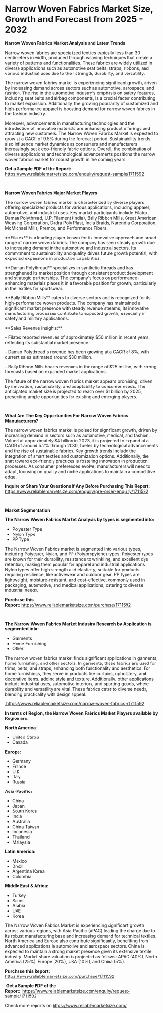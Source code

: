<p><h1>Narrow Woven Fabrics Market Size, Growth and Forecast from 2025 - 2032</h1></p><p><strong>Narrow Woven Fabrics Market Analysis and Latest Trends</strong></p>
<p><p>Narrow woven fabrics are specialized textiles typically less than 30 centimeters in width, produced through weaving techniques that create a variety of patterns and functionalities. These fabrics are widely utilized in diverse applications such as automotive seat belts, straps, ribbons, and various industrial uses due to their strength, durability, and versatility.</p><p>The narrow woven fabrics market is experiencing significant growth, driven by increasing demand across sectors such as automotive, aerospace, and fashion. The rise in the automotive industry's emphasis on safety features, including seat belts and airbag components, is a crucial factor contributing to market expansion. Additionally, the growing popularity of customized and high-performance apparel is boosting demand for narrow woven fabrics in the fashion industry.</p><p>Moreover, advancements in manufacturing technologies and the introduction of innovative materials are enhancing product offerings and attracting new customers. The Narrow Woven Fabrics Market is expected to grow at a CAGR of 9.5% during the forecast period. Sustainability trends also influence market dynamics as consumers and manufacturers increasingly seek eco-friendly fabric options. Overall, the combination of diverse applications and technological advancements positions the narrow woven fabrics market for robust growth in the coming years.</p></p>
<p><strong>Get a Sample PDF of the Report:&nbsp;</strong> <a href="https://www.reliablemarketsize.com/enquiry/request-sample/1711592?utm_campaign=3382&utm_medium=2&utm_source=Github&utm_content=ia&utm_term=31032025&utm_id=narrow-woven-fabrics">https://www.reliablemarketsize.com/enquiry/request-sample/1711592</a></p>
<p>&nbsp;</p>
<p><strong>Narrow Woven Fabrics Major Market Players</strong></p>
<p><p>The narrow woven fabrics market is characterized by diverse players offering specialized products for various applications, including apparel, automotive, and industrial uses. Key market participants include Filatex, Daman Polythread, U.P. Filament (India), Bally Ribbon Mills, Great American Weaving Corporation, Dadra Poly Plast, India Braids, Narendra Corporation, McMichael Mills, Premco, and Performance Fibers.</p><p>**Filatex** is a leading player known for its innovative approach and broad range of narrow woven fabrics. The company has seen steady growth due to increasing demand in the automotive and industrial sectors. Its commitment to sustainability and quality drives future growth potential, with expected expansions in production capabilities.</p><p>**Daman Polythread** specializes in synthetic threads and has strengthened its market position through consistent product development and strategic partnerships. The company's focus on performance-enhancing materials places it in a favorable position for growth, particularly in the textiles for sportswear.</p><p>**Bally Ribbon Mills** caters to diverse sectors and is recognized for its high-performance woven products. The company has maintained a significant market presence with steady revenue streams; its innovative manufacturing processes contribute to expected growth, especially in safety and military applications.</p><p>**Sales Revenue Insights:** </p><p>- Filatex reported revenues of approximately $50 million in recent years, reflecting its substantial market presence.</p><p>- Daman Polythread's revenue has been growing at a CAGR of 8%, with current sales estimated around $30 million.</p><p>- Bally Ribbon Mills boasts revenues in the range of $25 million, with strong forecasts based on expanded market applications.</p><p>The future of the narrow woven fabrics market appears promising, driven by innovation, sustainability, and adaptability to consumer needs. The anticipated market size is projected to reach over $1 billion by 2025, presenting ample opportunities for existing and emerging players.</p></p>
<p>&nbsp;</p>
<p><strong>What Are The Key Opportunities For Narrow Woven Fabrics Manufacturers?</strong></p>
<p><p>The narrow woven fabrics market is poised for significant growth, driven by increasing demand in sectors such as automotive, medical, and fashion. Valued at approximately $4 billion in 2023, it is projected to expand at a CAGR of around 5.2% through 2030, fueled by technological advancements and the rise of sustainable fabrics. Key growth trends include the integration of smart textiles and customization options. Additionally, the shift toward eco-friendly practices is fostering innovation in production processes. As consumer preferences evolve, manufacturers will need to adapt, focusing on quality and niche applications to maintain a competitive edge.</p></p>
<p><strong>Inquire or Share Your Questions If Any Before Purchasing This Report:</strong> <a href="https://www.reliablemarketsize.com/enquiry/pre-order-enquiry/1711592?utm_campaign=3382&utm_medium=2&utm_source=Github&utm_content=ia&utm_term=31032025&utm_id=narrow-woven-fabrics">https://www.reliablemarketsize.com/enquiry/pre-order-enquiry/1711592</a></p>
<p>&nbsp;</p>
<p><strong>Market Segmentation</strong></p>
<p><strong>The Narrow Woven Fabrics Market Analysis by types is segmented into:</strong></p>
<p><ul><li>Polyester Type</li><li>Nylon Type</li><li>PP Type</li></ul></p>
<p><p>The Narrow Woven Fabrics market is segmented into various types, including Polyester, Nylon, and PP (Polypropylene) types. Polyester types are known for their durability, resistance to wrinkling, and excellent dye retention, making them popular for apparel and industrial applications. Nylon types offer high strength and elasticity, suitable for products requiring resilience, like activewear and outdoor gear. PP types are lightweight, moisture-resistant, and cost-effective, commonly used in packaging, automotive, and medical applications, catering to diverse industrial needs.</p></p>
<p><strong>Purchase this Report:&nbsp;</strong><a href="https://www.reliablemarketsize.com/purchase/1711592?utm_campaign=3382&utm_medium=2&utm_source=Github&utm_content=ia&utm_term=31032025&utm_id=narrow-woven-fabrics">https://www.reliablemarketsize.com/purchase/1711592</a></p>
<p>&nbsp;</p>
<p><strong>The Narrow Woven Fabrics Market Industry Research by Application is segmented into:</strong></p>
<p><ul><li>Garments</li><li>Home Furnishing</li><li>Other</li></ul></p>
<p><p>The narrow woven fabrics market finds significant applications in garments, home furnishing, and other sectors. In garments, these fabrics are used for trims, belts, and straps, enhancing both functionality and aesthetics. For home furnishings, they serve in products like curtains, upholstery, and decorative items, adding style and texture. Additionally, other applications include industrial uses, automotive interiors, and sporting goods, where durability and versatility are vital. These fabrics cater to diverse needs, blending practicality with design appeal.</p></p>
<p><a href="https://www.reliablemarketsize.com/narrow-woven-fabrics-r1711592?utm_campaign=3382&utm_medium=2&utm_source=Github&utm_content=ia&utm_term=31032025&utm_id=narrow-woven-fabrics">&nbsp;https://www.reliablemarketsize.com/narrow-woven-fabrics-r1711592</a></p>
<p><strong>In terms of Region, the Narrow Woven Fabrics Market Players available by Region are:</strong></p>
<p>
    <p> <strong> North America: </strong>
        <ul>
            <li>United States</li>
            <li>Canada</li>
        </ul>
        </p> 
    <p> <strong> Europe: </strong>
        <ul>
            <li>Germany</li>
            <li>France</li>
            <li>U.K.</li>
            <li>Italy</li>
            <li>Russia</li>
        </ul>
        </p> 
    <p> <strong> Asia-Pacific: </strong>
        <ul>
            <li>China</li>
            <li>Japan</li>
            <li>South Korea</li>
            <li>India</li>
            <li>Australia</li>
            <li>China Taiwan</li>
            <li>Indonesia</li>
            <li>Thailand</li>
            <li>Malaysia</li>
        </ul>
        </p> 
    <p> <strong> Latin America: </strong>
        <ul>
            <li>Mexico</li>
            <li>Brazil</li>
            <li>Argentina Korea</li>
            <li>Colombia</li>
        </ul>
        </p> 
    <p> <strong> Middle East & Africa: </strong>
        <ul>
            <li>Turkey</li>
            <li>Saudi</li>
            <li>Arabia</li>
            <li>UAE</li>
            <li>Korea</li>
        </ul>
    </p>
    </p>
<p><p>The Narrow Woven Fabrics Market is experiencing significant growth across various regions, with Asia-Pacific (APAC) leading the charge due to its robust manufacturing base and increasing demand for technical textiles. North America and Europe also contribute significantly, benefiting from advanced applications in automotive and aerospace sectors. China is expected to maintain a strong market presence given its extensive textile industry. Market share valuation is projected as follows: APAC (40%), North America (25%), Europe (20%), USA (10%), and China (5%).</p></p>
<p><strong>Purchase this Report: </strong><a href="https://www.reliablemarketsize.com/purchase/1711592?utm_campaign=3382&utm_medium=2&utm_source=Github&utm_content=ia&utm_term=31032025&utm_id=narrow-woven-fabrics">https://www.reliablemarketsize.com/purchase/1711592</a></p>
<p>&nbsp;<strong>Get a Sample PDF of the Report:&nbsp;&nbsp;</strong><a href="https://www.reliablemarketsize.com/enquiry/request-sample/1711592?utm_campaign=3382&utm_medium=2&utm_source=Github&utm_content=ia&utm_term=31032025&utm_id=narrow-woven-fabrics">https://www.reliablemarketsize.com/enquiry/request-sample/1711592</a></p>
<p><strong></strong></p>
<p>Check more reports on <a href="https://www.reliablemarketsize.com/?utm_campaign=3382&utm_medium=2&utm_source=Github&utm_content=ia&utm_term=31032025&utm_id=narrow-woven-fabrics">https://www.reliablemarketsize.com/</a></p>